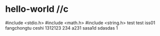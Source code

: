 # hello-world  //c
#include <stdio.h>
#include <math.h>
#include <string.h>
test
test
iss01
fangchongtu
ceshi
1312123
234
a231
sasa1d
sdasdas
1
